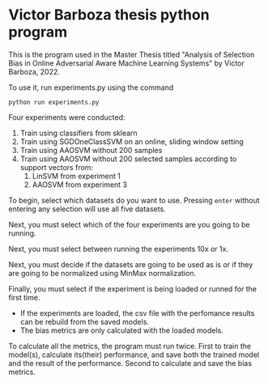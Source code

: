 # Victor Barboza thesis python program

This is the program used in the Master Thesis titled "Analysis of Selection Bias in Online Adversarial Aware Machine Learning Systems" by Victor Barboza, 2022.

To use it, run experiments.py using the command

    python run experiments.py

Four experiments were conducted:

1. Train using classifiers from sklearn
2. Train using SGDOneClassSVM on an online, sliding window setting
3. Train using AAOSVM without 200 samples
4. Train using AAOSVM without 200 selected samples according to support vectors from:
    1. LinSVM from experiment 1
    2. AAOSVM from experiment 3

To begin, select which datasets do you want to use. Pressing `enter` without entering any selection will use all five datasets.

Next, you must select which of the four experiments are you going to be running.

Next, you must select between running the experiments 10x or 1x.

Next, you must decide if the datasets are going to be used as is or if they are going to be normalized using MinMax normalization.

Finally, you must select if the experiment is being loaded or runned for the first time.
* If the experiments are loaded, the csv file with the perfomance results can be rebuild from the saved models.
* The bias metrics are only calculated with the loaded models.

To calculate all the metrics, the program must run twice. First to train the model(s), calculate its(their) performance, and save both the trained model and the result of the performance. Second to calculate and save the bias metrics.